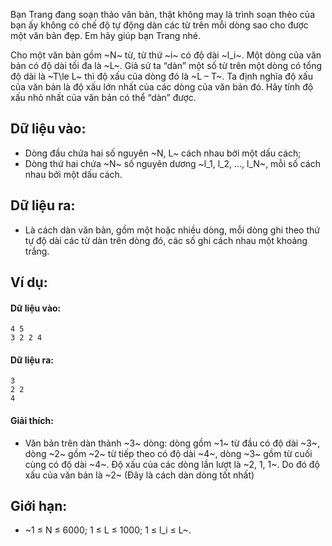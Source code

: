 Bạn Trang đang soạn thảo văn bản, thật không may là trình soạn thẻo của bạn ấy không có chế độ tự động dàn các từ trên mỗi dòng sao cho được một văn bản đẹp. Em hãy giúp bạn Trang nhé.

Cho một văn bản gồm ~N~ từ, từ thứ ~i~ có độ dài ~l_i~. Một dòng của văn bản có độ dài tối đa là ~L~. Giả sử ta “dàn” một số từ trên một dòng có tổng độ dài là ~T\le L~ thì độ xấu của dòng đó là ~L – T~. Ta định nghĩa độ xấu của văn bản là độ xấu lớn nhất của các dòng của văn bản đó. Hãy tính độ xấu nhỏ nhất của văn bản có thể “dàn” được.

## Dữ liệu vào:
- Dòng đầu chứa hai số nguyên ~N, L~ cách nhau bởi một dấu cách;
- Dòng thứ hai chứa ~N~ số nguyên dương ~l_1, l_2, …, l_N~, mỗi số cách nhau bởi một dấu cách.

## Dữ liệu ra:
- Là cách dàn văn bản, gồm một hoặc nhiều dòng, mỗi dòng ghi theo thứ tự độ dài các từ dàn trên dòng đó, các số ghi cách nhau một khoảng trắng.

## Ví dụ:
#### Dữ liệu vào:
```
4 5
3 2 2 4
```

#### Dữ liệu ra:
```
3
2 2
4
```

#### Giải thích:
- Văn bản trên dàn thành ~3~ dòng: dòng gồm ~1~ từ đầu có độ dài ~3~, dòng ~2~ gồm ~2~ từ tiếp theo có độ dài ~4~, dòng ~3~ gồm từ cuối cùng có độ dài ~4~. Độ xấu của các dòng lần lượt là ~2, 1, 1~. Do đó độ xấu của văn bản là ~2~ (Đây là cách dàn dòng tốt nhất)

## Giới hạn:
- ~1 ≤ N ≤ 6000; 1 ≤ L ≤ 1000; 1 ≤ l_i ≤ L~.